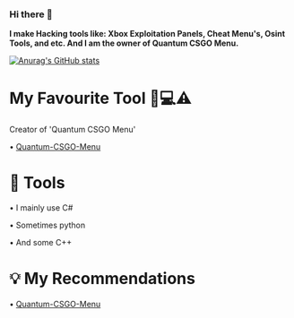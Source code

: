 ### Hi there 👋

**I make Hacking tools like: Xbox Exploitation Panels, Cheat Menu's, Osint Tools, and etc. And I am the owner of Quantum CSGO Menu.**

[![Anurag's GitHub stats](https://github-readme-stats.vercel.app/api?username=MavenCoding157&show_icons=true&theme=dark)](https://github.com/anuraghazra/github-readme-stats)

# My Favourite Tool 👾💻⚠️
Creator of 'Quantum CSGO Menu'

• [Quantum-CSGO-Menu](https://github.com/MavenCoding157/Quantum-CSGO-Menu)

# 🔨 Tools
• I mainly use C#

• Sometimes python

• And some C++

# 💡 My Recommendations

• [Quantum-CSGO-Menu](https://github.com/MavenCoding157/Quantum-CSGO-Menu)



